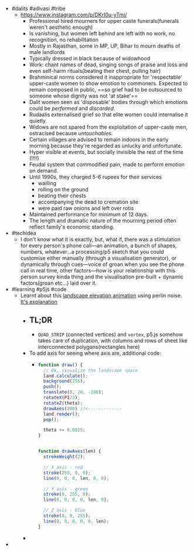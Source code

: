 - #dalits #adivasi #tribe
	- https://www.instagram.com/p/DKrI0u-yTmi/
		- Professional hired mourners for upper caste funerals(funerals weren't aesthetic enough)
		- Is vanishing, but women left behind are left with no work, no recognition, no rehabilitation
		- Mostly in Rajasthan, some in MP, UP, Bihar to mourn deaths of male landlords
		- Typically dressed in black because of widowhood
		- Work: chant names of dead, singing songs of praise and loss and even self-harm rituals(beating their chest, pulling hair)
		- Brahminical norms considered it inappropriate for 'respectable' upper-caste women to show emotion to commoners. Expected to remain composed in public, ==so grief had to be outsourced to someone whose dignity was not 'at stake'==
		- Dalit women seen as 'disposable' bodies through which emotions could be *performed* and *discarded*.
		- Rudaalis externalised grief so that elite women could internalise it quietly.
		- Widows are not spared from the exploitation of upper-caste men, ostracised because *untouchables*.
		- Certain villages are advised to remain indoors in the early morning because they're regarded as unlucky and unfortunate.
		- Hyper visible at events, but socially invisible the rest of the time (!!!!)
		- Feudal system that commodified pain, made to perform emotion on demand.
		- Until 1990s, they charged 5-6 rupees for their services
			- wailling
			- rolling on the ground
			- beating their chests
			- accompanying the dead to cremation site
			- were paid raw onions and left over rotis
		- Maintained performance for minimum of 12 days.
		- The length and dramatic nature of the mourning period often reflect family's economic standing.
- #techidea
	- I don't know what it is exactly, but, what if, there was a stimulation for every person's phone call—an animation, a bunch of shapes, numbers, whatever…a processing/p5 sketch that you could customise either manually (through a visualisation generator), or dynamically through cues—voice of groan when you see the phone call in real time, other factors—how is your relationship with this person survey kinda thing and the visualisation pre-built + dynamic factors(groan etc…) laid over it.
- #learning #p5js #code
	- Learnt about this [landscape elevation animation](https://editor.p5js.org/natureofcode/sketches/Rw2uKJLU2) using perlin noise. [It's explanation](https://chatgpt.com/share/685662a0-0bec-8009-93e7-943eb6233de5)
		- ## TL;DR
			- `QUAD_STRIP` (connected vertices) and `vertex`, p5.js somehow takes care of duplication, with columns and rows of sheet like interconnected polygons(rectangles here)
		- To add axis for seeing where axis are, additional code:
			- ```js
			  function draw() {
			    // Ok, visualize the landscape space
			    land.calculate();
			    background(255);
			    push();
			    translate(0, 20, -200);
			    rotateX(PI/3);
			    rotateZ(theta);
			    drawAxes(200) //<-------------
			    land.render();
			    pop();
			  
			    theta += 0.0025;
			  }
			  
			  
			  function drawAxes(len) {
			    strokeWeight(2);
			  
			    // X axis - red
			    stroke(255, 0, 0);
			    line(0, 0, 0, len, 0, 0);
			  
			    // Y axis - green
			    stroke(0, 255, 0);
			    line(0, 0, 0, 0, len, 0);
			  
			    // Z axis - blue
			    stroke(0, 0, 255);
			    line(0, 0, 0, 0, 0, len);
			  }
			  ```
		-
-
